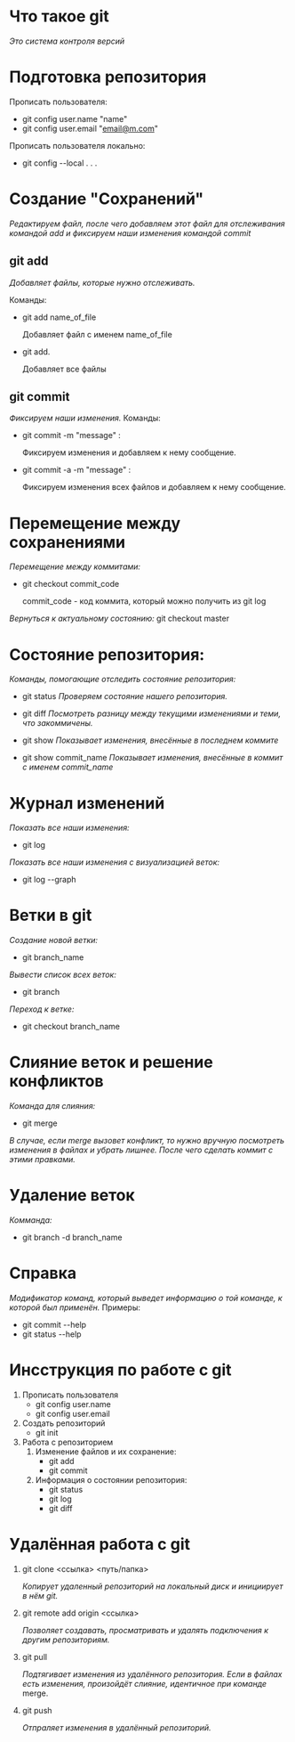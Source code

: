 # Что такое git

 *Это система контроля версий*

# Подготовка репозитория

Прописать пользователя:
* git config user.name "name"
* git config user.email "email@m.com"

Прописать пользователя локально:
* git config --local . . .

# Создание "Сохранений"
*Редактируем файл, после чего добавляем этот файл для отслеживания командой add и фиксируем наши изменения командой commit*

## git add
*Добавляет файлы, которые нужно отслеживать.*

Команды:

* git add name_of_file

  Добавляет файл с именем 
  name_of_file

* git add.

  Добавляет все файлы

## git commit
*Фиксируем наши изменения.*
Команды:
* git commit -m "message" :

  Фиксируем изменения и добавляем к нему сообщение.

* git commit  -a -m "message" :

  Фиксируем изменения всех файлов и добавляем к нему сообщение.

# Перемещение между сохранениями

*Перемещение между коммитами:*

* git checkout commit_code

  commit_code - код коммита, который можно получить из git log

*Вернуться к актуальному состоянию:*
git checkout master

# Состояние репозитория:
*Команды, помогающие отследить состояние репозитория:*

* git status
*Проверяем состояние нашего репозитория.*

* git diff
*Посмотреть разницу между текущими изменениями и теми, что закоммичены.*

* git show
*Показывает изменения, внесённые в последнем коммите*

* git show commit_name
*Показывает изменения, внесённые в коммит с именем commit_name*

# Журнал изменений
*Показать все наши изменения:*
* git log

*Показать все наши изменения с визуализацией веток:*
* git log --graph

# Ветки в git
*Создание новой ветки:*
* git branch_name

*Вывести список всех веток:*
* git branch

*Переход к ветке:*
* git checkout branch_name

# Слияние веток и решение конфликтов 
*Команда для слияния:*
* git merge

*В случае, если merge вызовет конфликт, то нужно вручную посмотреть изменения в файлах и убрать лишнее. После чего сделать коммит с этими правками.*

# Удаление веток
*Комманда:*
* git branch -d branch_name

# Справка
*Модификатор команд, который выведет информацию о той команде, к которой был применён.*
Примеры:
* git commit --help
* git status --help

# Инсструкция по работе с git
1. Прописать пользователя
    * git config user.name
    * git config user.email
2. Создать репозиторий
    * git init
3. Работа с репозиторием
    1. Изменение файлов и их сохранение:
        * git add
        * git commit
    2. Информация о состоянии репозитория:
        * git status
        * git log
        * git diff

# Удалённая работа с git
1. git clone <ссылка> <путь/папка>

    *Копирует удаленный репозиторий на локальный диск и инициирует в нём git.*
2. git remote add origin <ссылка>

    *Позволяет создавать, просматривать и удалять подключения к другим репозиториям.*

3. git pull

    *Подтягивает изменения из удалённого репозитория. Если в файлах есть изменения, произойдёт слияние, идентичное при команде* merge.

4. git push

    *Отпраляет изменения в удалённый репозиторий.*